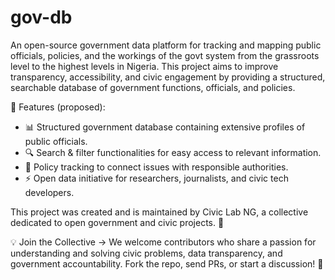 # gov-db

An open-source government data platform for tracking and mapping public officials, policies, and the workings of the govt system from the grassroots level to the highest levels in Nigeria. This project aims to improve transparency, accessibility, and civic engagement by providing a structured, searchable database of government functions, officials, and policies.

🔹 Features (proposed):

- 📊 Structured government database containing extensive profiles of public officials.
- 🔍 Search & filter functionalities for easy access to relevant information.
- 📜 Policy tracking to connect issues with responsible authorities.
- ⚡ Open data initiative for researchers, journalists, and civic tech developers.

This project was created and is maintained by Civic Lab NG, a collective dedicated to open government and civic projects. 🚀

💡 Join the Collective → We welcome contributors who share a passion for understanding and solving civic problems, data transparency, and government accountability. Fork the repo, send PRs, or start a discussion! 🚀
